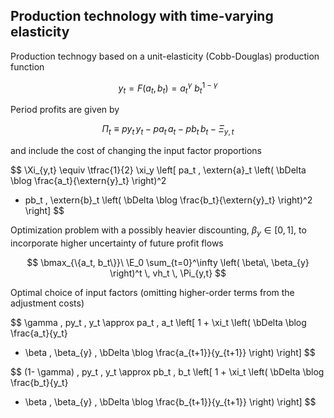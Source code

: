 
## Production technology with time-varying elasticity

Production technogy based on a unit-elasticity (Cobb-Douglas) production
function

$$
y_t = F(a_t, b_t) = a_t{}^\gamma \  b_t{}^{1-\gamma}
$$

Period profits are given by

$$
\Pi_t \equiv py_t\, y_t - pa_t\, a_t - pb_t\,b_t - \Xi_{y,t}
$$

and include the cost of changing the input factor proportions

$$
\Xi_{y,t} \equiv 
\tfrac{1}{2} \xi_y \left[ 
pa_t \, \extern{a}_t
\left(
\bDelta \blog \frac{a_t}{\extern{y}_t} 
\right)^2
+ pb_t \, \extern{b}_t
\left(
\bDelta \blog \frac{b_t}{\extern{y}_t}
\right)^2
\right]
$$


Optimization problem with a possibly heavier discounting, $\beta_y\in[0,1]$, to incorporate
higher uncertainty of future profit flows

$$
\bmax_{\{a_t, b_t\}}\ 
\E_0 \sum_{t=0}^\infty \left( \beta\, \beta_{y} \right)^t \, vh_t \, \Pi_{y,t}
$$

Optimal choice of input factors (omitting higher-order terms from the
adjustment costs)

$$
\gamma \, py_t \, y_t \approx pa_t \, a_t \left[
1 + \xi_t \left( \bDelta \blog \frac{a_t}{y_t}
- \beta \, \beta_{y} \, \bDelta \blog \frac{a_{t+1}}{y_{t+1}} \right) \right]
$$

$$
(1- \gamma) \, py_t \, y_t \approx pb_t \, b_t \left[
1 + \xi_t \left( \bDelta \blog \frac{b_t}{y_t}
- \beta \, \beta_{y} \, \bDelta \blog \frac{b_{t+1}}{y_{t+1}} \right) \right]
$$

